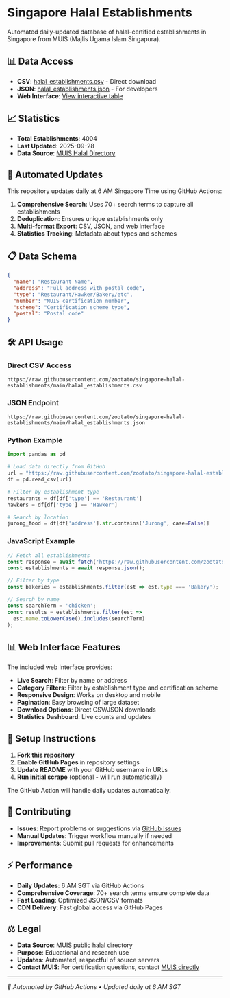 # Singapore Halal Establishments

Automated daily-updated database of halal-certified establishments in Singapore from MUIS (Majlis Ugama Islam Singapura).

## 📊 Data Access

- **CSV**: [halal_establishments.csv](halal_establishments.csv) - Direct download
- **JSON**: [halal_establishments.json](halal_establishments.json) - For developers
- **Web Interface**: [View interactive table](https://zootato.github.io/singapore-halal-establishments/)

## 📈 Statistics

- **Total Establishments**: 4004
- **Last Updated**: 2025-09-28
- **Data Source**: [MUIS Halal Directory](https://halal.muis.gov.sg/halal/establishments)

## 🔄 Automated Updates

This repository updates daily at 6 AM Singapore Time using GitHub Actions:

1. **Comprehensive Search**: Uses 70+ search terms to capture all establishments
2. **Deduplication**: Ensures unique establishments only
3. **Multi-format Export**: CSV, JSON, and web interface
4. **Statistics Tracking**: Metadata about types and schemes

## 📋 Data Schema

```json
{
  "name": "Restaurant Name",
  "address": "Full address with postal code",
  "type": "Restaurant/Hawker/Bakery/etc",
  "number": "MUIS certification number",
  "scheme": "Certification scheme type",
  "postal": "Postal code"
}
```

## 🛠 API Usage

### Direct CSV Access
```
https://raw.githubusercontent.com/zootato/singapore-halal-establishments/main/halal_establishments.csv
```

### JSON Endpoint
```
https://raw.githubusercontent.com/zootato/singapore-halal-establishments/main/halal_establishments.json
```

### Python Example
```python
import pandas as pd

# Load data directly from GitHub
url = "https://raw.githubusercontent.com/zootato/singapore-halal-establishments/main/halal_establishments.csv"
df = pd.read_csv(url)

# Filter by establishment type
restaurants = df[df['type'] == 'Restaurant']
hawkers = df[df['type'] == 'Hawker']

# Search by location
jurong_food = df[df['address'].str.contains('Jurong', case=False)]
```

### JavaScript Example
```javascript
// Fetch all establishments
const response = await fetch('https://raw.githubusercontent.com/zootato/singapore-halal-establishments/main/halal_establishments.json');
const establishments = await response.json();

// Filter by type
const bakeries = establishments.filter(est => est.type === 'Bakery');

// Search by name
const searchTerm = 'chicken';
const results = establishments.filter(est =>
  est.name.toLowerCase().includes(searchTerm)
);
```

## 📊 Web Interface Features

The included web interface provides:

- **Live Search**: Filter by name or address
- **Category Filters**: Filter by establishment type and certification scheme
- **Responsive Design**: Works on desktop and mobile
- **Pagination**: Easy browsing of large dataset
- **Download Options**: Direct CSV/JSON downloads
- **Statistics Dashboard**: Live counts and updates

## 🚀 Setup Instructions

1. **Fork this repository**
2. **Enable GitHub Pages** in repository settings
3. **Update README** with your GitHub username in URLs
4. **Run initial scrape** (optional - will run automatically)

The GitHub Action will handle daily updates automatically.

## 🤝 Contributing

- **Issues**: Report problems or suggestions via [GitHub Issues](../../issues)
- **Manual Updates**: Trigger workflow manually if needed
- **Improvements**: Submit pull requests for enhancements

## ⚡ Performance

- **Daily Updates**: 6 AM SGT via GitHub Actions
- **Comprehensive Coverage**: 70+ search terms ensure complete data
- **Fast Loading**: Optimized JSON/CSV formats
- **CDN Delivery**: Fast global access via GitHub Pages

## ⚖️ Legal

- **Data Source**: MUIS public halal directory
- **Purpose**: Educational and research use
- **Updates**: Automated, respectful of source servers
- **Contact MUIS**: For certification questions, contact [MUIS directly](https://www.muis.gov.sg/)

---

*🤖 Automated by GitHub Actions • Updated daily at 6 AM SGT*